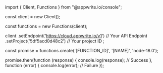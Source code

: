 import { Client, Functions } from "@appwrite.io/console";

const client = new Client();

const functions = new Functions(client);

client
    .setEndpoint('https://cloud.appwrite.io/v1') // Your API Endpoint
    .setProject('5df5acd0d48c2') // Your project ID
;

const promise = functions.create('[FUNCTION_ID]', '[NAME]', 'node-18.0');

promise.then(function (response) {
    console.log(response); // Success
}, function (error) {
    console.log(error); // Failure
});